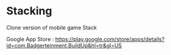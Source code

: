# Stacking

Clone version of mobile game Stack 

Google App Store : https://play.google.com/store/apps/details?id=com.Badgerteinment.BuildUp&hl=tr&gl=US
